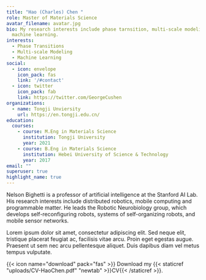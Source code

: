 ```yaml
---
title: "Hao (Charles) Chen "
role: Master of Materials Science
avatar_filename: avatar.jpg
bio: My research interests include phase tarnsition, multi-scale modeling and
  machine learning.
interests:
  - Phase Transitions
  - Multi-scale Modeling
  - Machine Learning
social:
  - icon: envelope
    icon_pack: fas
    link: '/#contact'
  - icon: twitter
    icon_pack: fab
    link: https://twitter.com/GeorgeCushen
organizations:
  - name: Tongji Unviersity
    url: https://en.tongji.edu.cn/
education:
  courses:
    - course: M.Eng in Materials Science
      institution: Tongji University
      year: 2021
    - course: B.Eng in Materials Science
      institution: Hebei University of Science & Technology
      year: 2017
email: ""
superuser: true
highlight_name: true
---
```

Nelson Bighetti is a professor of artificial intelligence at the Stanford AI Lab. His research interests include distributed robotics, mobile computing and programmable matter. He leads the Robotic Neurobiology group, which develops self-reconfiguring robots, systems of self-organizing robots, and mobile sensor networks.

Lorem ipsum dolor sit amet, consectetur adipiscing elit. Sed neque elit, tristique placerat feugiat ac, facilisis vitae arcu. Proin eget egestas augue. Praesent ut sem nec arcu pellentesque aliquet. Duis dapibus diam vel metus tempus vulputate.

{{< icon name="download" pack="fas" >}} Download my {{< staticref "uploads/CV-HaoChen.pdf" "newtab" >}}CV{{< /staticref >}}.
